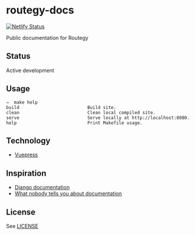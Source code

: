 # routegy-docs

[![Netlify Status](https://api.netlify.com/api/v1/badges/d2eadfbb-4a38-42f9-8b75-896a01be7edc/deploy-status)](https://app.netlify.com/sites/routegy-docs/deploys)

Public documentation for Routegy

## Status

Active development

## Usage

```
⇒  make help
build                          Build site.
clean                          Clean local compiled site.
serve                          Serve locally at http://localhost:8080.
help                           Print Makefile usage.
```

## Technology

* [Vuepress](https://vuepress.vuejs.org)

## Inspiration

* [Django documentation](https://docs.djangoproject.com/en/dev/)
* [What nobody tells you about documentation](https://www.divio.com/blog/documentation/)

## License

See [LICENSE](LICENSE)